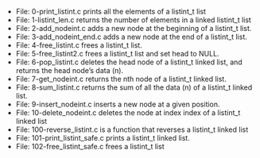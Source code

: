 * File: 0-print_listint.c prints all the elements of a listint_t list
* File: 1-listint_len.c returns the number of elements in a linked listint_t list
* File: 2-add_nodeint.c adds a new node at the beginning of a listint_t list.
* File: 3-add_nodeint_end.c adds a new node at the end of a listint_t list.
* File: 4-free_listint.c frees a listint_t list.
* File: 5-free_listint2.c frees a listint_t list and set head to NULL.
* File: 6-pop_listint.c deletes the head node of a listint_t linked list, and returns the head node’s data (n).
* File: 7-get_nodeint.c returns the nth node of a listint_t linked list.
* File: 8-sum_listint.c  returns the sum of all the data (n) of a listint_t linked list.
* File: 9-insert_nodeint.c inserts a new node at a given position.
* File: 10-delete_nodeint.c deletes the node at index index of a listint_t linked list
* File: 100-reverse_listint.c is a function that reverses a listint_t linked list
* File: 101-print_listint_safe.c prints a listint_t linked list.
* File: 102-free_listint_safe.c frees a listint_t list
